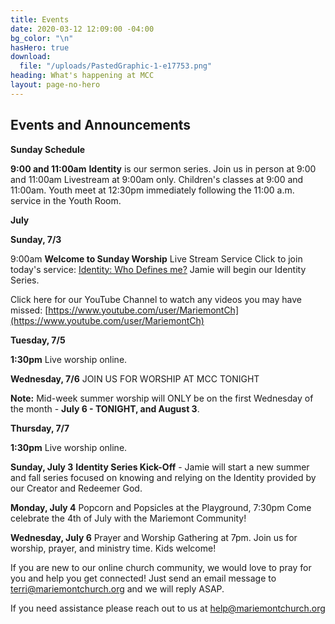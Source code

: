 ```yaml
---
title: Events
date: 2020-03-12 12:09:00 -04:00
bg_color: "\n"
hasHero: true
download:
  file: "/uploads/PastedGraphic-1-e17753.png"
heading: What's happening at MCC
layout: page-no-hero
---
```


## Events and Announcements

**Sunday Schedule**

**9:00 and 11:00am** 
**Identity** is our sermon series.  Join us in person at 9:00 and 11:00am Livestream at 9:00am only. Children's classes at 9:00 and 11:00am. Youth meet at 12:30pm immediately following the 11:00 a.m. service in the Youth Room.


**July**

**Sunday, 7/3** 

9:00am **Welcome to Sunday Worship** Live Stream Service Click to join today's service: [Identity: Who Defines me?](https://youtu.be/wB47PLj_lOs)  Jamie will begin our Identity Series. 

Click here for our YouTube Channel to watch any videos you may have missed:
[https://www.youtube.com/user/MariemontCh](https://www.youtube.com/user/MariemontCh)

**Tuesday, 7/5**

**1:30pm** Live worship online.

**Wednesday, 7/6** JOIN US FOR WORSHIP AT MCC TONIGHT

**Note:** Mid-week summer worship will ONLY be on the first Wednesday of the month - **July 6 - TONIGHT, and August 3**.

**Thursday, 7/7** 

**1:30pm** Live worship online.


**Sunday, July 3**  **Identity Series Kick-Off** - Jamie will start a new summer and fall series focused on knowing and relying on the Identity provided by our Creator and Redeemer God.

**Monday, July 4**  Popcorn and Popsicles at the Playground, 7:30pm
Come celebrate the 4th of July with the Mariemont Community!

**Wednesday, July 6**  Prayer and Worship Gathering at 7pm.
Join us for worship, prayer, and ministry time. Kids welcome!


If you are new to our online church community, we would love to pray for you and help you get connected! Just send an email message to [terri@mariemontchurch.org](http://terri@mariemontchurch.org) and we will reply ASAP.

If you need assistance please reach out to us at [help@mariemontchurch.org](http://help@mariemontchurch.org)

